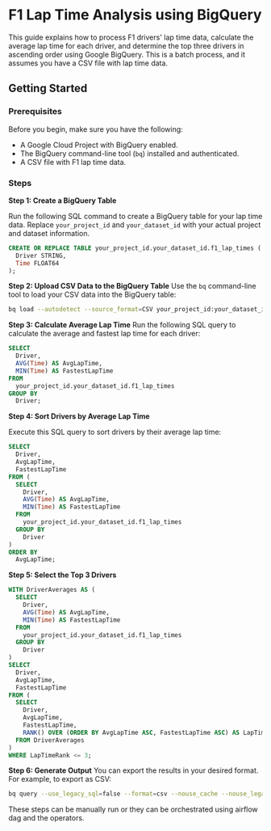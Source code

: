 # F1 Lap Time Analysis using BigQuery

This guide explains how to process F1 drivers' lap time data, calculate the average lap time for each driver, and determine the top three drivers in ascending order using Google BigQuery. This is a batch process, and it assumes you have a CSV file with lap time data.

## Getting Started

### Prerequisites

Before you begin, make sure you have the following:

- A Google Cloud Project with BigQuery enabled.
- The BigQuery command-line tool (`bq`) installed and authenticated.
- A CSV file with F1 lap time data.

### Steps

**Step 1: Create a BigQuery Table**

Run the following SQL command to create a BigQuery table for your lap time data. Replace `your_project_id` and `your_dataset_id` with your actual project and dataset information.

```sql
CREATE OR REPLACE TABLE your_project_id.your_dataset_id.f1_lap_times (
  Driver STRING,
  Time FLOAT64
);
```

**Step 2: Upload CSV Data to the BigQuery Table**
Use the `bq` command-line tool to load your CSV data into the BigQuery table:

```sh
bq load --autodetect --source_format=CSV your_project_id:your_dataset_id.f1_lap_times f1_lap_times.csv
```

**Step 3: Calculate Average Lap Time**
Run the following SQL query to calculate the average and fastest lap time for each driver:

```sql
SELECT
  Driver,
  AVG(Time) AS AvgLapTime,
  MIN(Time) AS FastestLapTime
FROM
  your_project_id.your_dataset_id.f1_lap_times
GROUP BY
  Driver;
```

**Step 4: Sort Drivers by Average Lap Time**

Execute this SQL query to sort drivers by their average lap time:

```sql
SELECT
  Driver,
  AvgLapTime,
  FastestLapTime
FROM (
  SELECT
    Driver,
    AVG(Time) AS AvgLapTime,
    MIN(Time) AS FastestLapTime
  FROM
    your_project_id.your_dataset_id.f1_lap_times
  GROUP BY
    Driver
)
ORDER BY
  AvgLapTime;
```

**Step 5: Select the Top 3 Drivers**

```sql
WITH DriverAverages AS (
  SELECT
    Driver,
    AVG(Time) AS AvgLapTime,
    MIN(Time) AS FastestLapTime
  FROM
    your_project_id.your_dataset_id.f1_lap_times
  GROUP BY
    Driver
)
SELECT
  Driver,
  AvgLapTime,
  FastestLapTime
FROM (
  SELECT
    Driver,
    AvgLapTime,
    FastestLapTime,
    RANK() OVER (ORDER BY AvgLapTime ASC, FastestLapTime ASC) AS LapTimeRank
  FROM DriverAverages
)
WHERE LapTimeRank <= 3;
```

**Step 6: Generate Output**
You can export the results in your desired format. For example, to export as CSV:

```sh
bq query --use_legacy_sql=false --format=csv --nouse_cache --nouse_legacy_sql "Query from step 5" > output.csv

```

These steps can be manually run or they can be orchestrated using airflow dag and the operators. 
